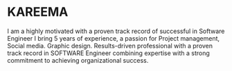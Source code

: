 # KAREEMA
I am a highly motivated  with a proven track record of successful in Software Engineer  I bring 5 years of experience, a passion for Project management, Social media.  Graphic design.   Results-driven professional with a proven track record in SOFTWARE Engineer combining expertise with a strong commitment to achieving organizational success. 
